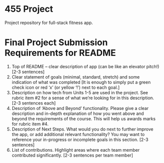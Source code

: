 # 455 Project
Project repository for full-stack fitness app. 

# Final Project Submission Requirements for README
1. Top of README – clear description of app (can be like an elevator pitch!) [2-3 sentences]
2. Clear statement of goals (minimal, standard, stretch) and some indication of what was completed [It is enough to simply put a green check icon or red ‘x’ (or yellow ‘!’) next to each goal.]
3. Description on how tech from Units 1-5 are used in the project. See rubric item #2 for a sense of what we’re looking for in this description. [2-3 sentences each]
4. Description of ‘Above and Beyond’ functionality. Please give a clear description and in-depth explanation of how you went above and beyond the requirements of the course. This will help us awards marks for rubric item #4.
5. Description of Next Steps. What would you do next to further improve the app, or add additional relevant functionality? You may want to reference your in-progress or incomplete goals in this section. [2-3 sentences]
6. List of contributions. Highlight areas where each team member contributed significantly. [2-3 sentences per team member]